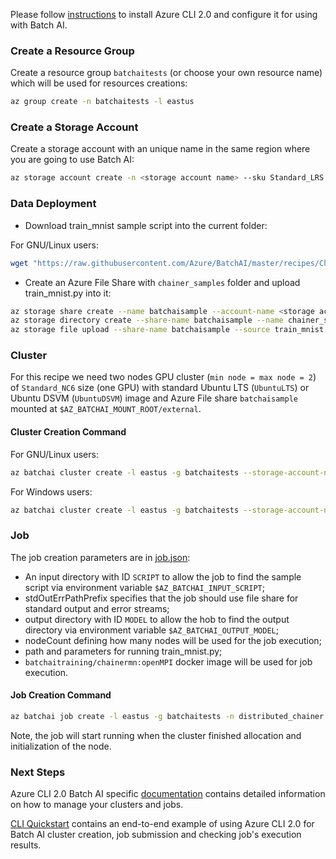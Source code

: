 Please follow [instructions](/documentation/using-azure-cli-20.md) to install Azure CLI 2.0 and configure it for using with Batch AI.


### Create a Resource Group

Create a resource group ```batchaitests``` (or choose your own resource name) which will be used for resources creations:

```sh
az group create -n batchaitests -l eastus
```

### Create a Storage Account

Create a storage account with an unique name in the same region where you are going to use Batch AI:

```sh
az storage account create -n <storage account name> --sku Standard_LRS -l eastus -g batchaitests
```

### Data Deployment

- Download train_mnist sample script into the current folder:

For GNU/Linux users:

```sh
wget "https://raw.githubusercontent.com/Azure/BatchAI/master/recipes/Chainer/Chainer-GPU-Distributed/train_mnist.py?token=AcZzrV-OFepRwpRSB1kyABIX-PLh2ZHqks5Z4eukwA%3D%3D" -O train_mnist.py
```

- Create an Azure File Share with `chainer_samples` folder and upload train_mnist.py into it:

```sh
az storage share create --name batchaisample --account-name <storage account name>
az storage directory create --share-name batchaisample --name chainer_samples
az storage file upload --share-name batchaisample --source train_mnist.py --path chainer_samples
```

### Cluster

For this recipe we need two nodes GPU cluster (`min node = max node = 2`) of `Standard_NC6` size (one GPU) with standard Ubuntu LTS (`UbuntuLTS`) or Ubuntu DSVM (```UbuntuDSVM```) image and Azure File share `batchaisample` mounted at `$AZ_BATCHAI_MOUNT_ROOT/external`.

#### Cluster Creation Command

For GNU/Linux users:

```sh
az batchai cluster create -l eastus -g batchaitests --storage-account-name <storage account name> -n nc6 -i UbuntuDSVM -s Standard_NC6 --min 2 --max 2 --afs-name batchaisample --afs-mount-path external -u $USER -k ~/.ssh/id_rsa.pub
```

For Windows users:

```sh
az batchai cluster create -l eastus -g batchaitests --storage-account-name <storage account name> -n nc6 -i UbuntuDSVM -s Standard_NC6 --min 2 --max 2 --afs-name batchaisample --afs-mount-path external -u <user_name> -p <password>
```

### Job

The job creation parameters are in [job.json](./job.json):

- An input directory with ID `SCRIPT` to allow the job to find the sample script via environment variable `$AZ_BATCHAI_INPUT_SCRIPT`;
- stdOutErrPathPrefix specifies that the job should use file share for standard output and error streams;
- output directory with ID `MODEL` to allow the hob to find the output directory via environment variable `$AZ_BATCHAI_OUTPUT_MODEL`;
- nodeCount defining how many nodes will be used for the job execution;
- path and parameters for running train_mnist.py;
- ```batchaitraining/chainermn:openMPI``` docker image will be used for job execution.

#### Job Creation Command

```sh
az batchai job create -l eastus -g batchaitests -n distributed_chainer --cluster-name nc6 -c job.json
```

Note, the job will start running when the cluster finished allocation and initialization of the node.

### Next Steps

Azure CLI 2.0 Batch AI specific [documentation](/documentation/using-azure-cli-20.md) contains detailed information on
how to manage your clusters and jobs.

[CLI Quickstart](https://docs.microsoft.com/en-us/azure/batch-ai/quickstart-cli) contains an end-to-end example of using
Azure CLI 2.0 for Batch AI cluster creation, job submission and checking job's execution results.
